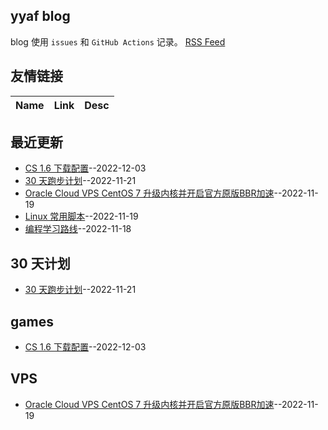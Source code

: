 ## yyaf blog
blog 使用 `issues` 和 `GitHub Actions` 记录。
[RSS Feed](https://raw.githubusercontent.com/yyaf/yyaf-blog/master/feed.xml)
## 友情链接
| Name | Link | Desc | 
 | ---- | ---- | ---- |
## 最近更新
- [CS 1.6 下载配置](https://github.com/yyaf/yyaf-blog/issues/8)--2022-12-03
- [30 天跑步计划](https://github.com/yyaf/yyaf-blog/issues/7)--2022-11-21
- [Oracle Cloud VPS CentOS 7 升级内核并开启官方原版BBR加速](https://github.com/yyaf/yyaf-blog/issues/6)--2022-11-19
- [Linux 常用脚本](https://github.com/yyaf/yyaf-blog/issues/5)--2022-11-19
- [编程学习路线](https://github.com/yyaf/yyaf-blog/issues/4)--2022-11-18
## 30 天计划
- [30 天跑步计划](https://github.com/yyaf/yyaf-blog/issues/7)--2022-11-21
## games
- [CS 1.6 下载配置](https://github.com/yyaf/yyaf-blog/issues/8)--2022-12-03
## VPS
- [Oracle Cloud VPS CentOS 7 升级内核并开启官方原版BBR加速](https://github.com/yyaf/yyaf-blog/issues/6)--2022-11-19
